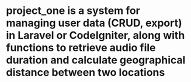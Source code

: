 # project_one is a system for managing user data (CRUD, export) in Laravel or CodeIgniter, along with functions to retrieve audio file duration and calculate geographical distance between two locations
